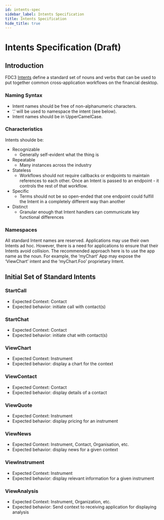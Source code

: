 ```yaml
---
id: intents-spec
sidebar_label: Intents Specification
title: Intents Specification
hide_title: true
---
```


# Intents Specification (Draft)

## Introduction

FDC3 [Intents](intents-intro) define a standard set of nouns and verbs that can be used to put together common cross-application workflows on the financial desktop.  

### Naming Syntax
* Intent names should be free of non-alphanumeric characters.   
* ‘.’ will be used to namespace the intent (see below).  
* Intent names should be in UpperCamelCase.

### Characteristics

Intents shoulde be:
* Recognizable
    * Generally self-evident what the thing is
* Repeatable
    * Many instances across the industry
* Stateless
    * Workflows should not require callbacks or endpoints to maintain references to each other.  Once an Intent is passed to an endpoint - it controls the rest of that workflow. 
* Specific
    * Terms should not be so open-ended that one endpoint could fulfill the Intent in a completely different way than another
* Distinct
    * Granular enough that Intent handlers can communicate key functional differences 

### Namespaces ###
All standard Intent names are reserved. Applications may use their own Intents ad hoc. 
However, there is a need for applications to ensure that their Intents avoid collision. The recommended approach here is to use the app name as the noun. For example, the ‘myChart’ App may expose the ‘ViewChart’ intent and the ‘myChart.Foo’ proprietary Intent.

## Initial Set of Standard Intents ##

### StartCall
  * Expected Context: Contact
  * Expected behavior: initiate call with contact(s)
### StartChat
  * Expected Context: Contact
  * Expected behavior: initiate chat with contact(s)
### ViewChart
  * Expected Context: Instrument
  * Expected behavior: display a chart for the context
### ViewContact
  * Expected Context: Contact
  * Expected behavior: display details of a contact
### ViewQuote
  * Expected Context: Instrument
  * Expected behavior: display pricing for an instrument
### ViewNews
  * Expected Context: Instrument, Contact, Organisation, etc.
  * Expected behavior: display news for a given context
### ViewInstrument
  * Expected Context: Instrument
  * Expected behavior: display relevant information for a given instrument
### ViewAnalysis
  * Expected Context: Instrument, Organization, etc.
  * Expected behavior: Send context to receiving application for displaying analysis